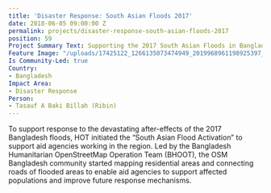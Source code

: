 ```yaml
---
title: 'Disaster Response: South Asian Floods 2017'
date: 2018-06-05 09:00:00 Z
permalink: projects/disaster-response-south-asian-floods-2017
position: 59
Project Summary Text: Supporting the 2017 South Asian Floods in Bangladesh
Feature Image: "/uploads/17425122_1266135073474949_2019968961198925397_n.jpg"
Is Community-Led: true
Country:
- Bangladesh
Impact Area:
- Disaster Response
Person:
- Tasauf A Baki Billah (Ribin)
---
```


To support response to the devastating after-effects of the 2017 Bangladesh floods, HOT initiated the “South Asian Flood Activation” to support aid agencies working in the region. Led by the Bangladesh Humanitarian OpenStreetMap Operation Team (BHOOT), the OSM Bangladesh community started mapping residential areas and connecting roads of flooded areas to enable aid agencies to support affected populations and improve future response mechanisms.
